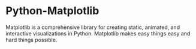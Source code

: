 # Python-Matplotlib
Matplotlib is a comprehensive library for creating static, animated, and interactive visualizations in Python. Matplotlib makes easy things easy and hard things possible.
